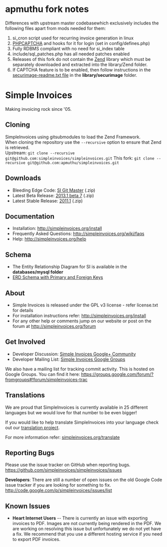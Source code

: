 # apmuthu fork notes
Differences with upstream master codebasewhich exclusively includes the following files apart from mods needed for them:
1. si_cron script used for recurring invoice generation in linux
2. [PHPCAPTCHA](http://www.phpcaptcha.org) and hooks for it for login (set in config/defines.php)
3. Fully RDBMS compliant with no need for si_index table
4. include/sql_patches.php has all needed patches enabled
5. Releases of this fork do not contain the [Zend](https://github.com/dmelo/Zend-1.11/archive/27d7f1b3f45a436a9c795881db1d41689b8f9224.zip) library which must be separately downloaded and extracted into the library/Zend folder.
6. If CAPTCHA feature is to be enabled, then follow instructions in the [securimage-readme.txt file](https://github.com/apmuthu/simpleinvoices/blob/master/library/securimage/securimage-readme.txt) in the <b>library/securimage</b> folder.
# Simple Invoices
Making invoicing rock since '05.

## Cloning
SimpleInvoices using gitsubmodules to load the Zend Framework.  
When cloning the repository use the `--recursive` option to ensure that Zend is retrieved.  
Upstream: `git clone --recursive git@github.com:simpleinvoices/simpleinvoices.git`
This fork: `git clone --recursive git@github.com:apmuthu/simpleinvoices.git`

## Downloads
* Bleeding Edge Code: [SI Git Master](http://github.com/simpleinvoices/simpleinvoices/archive/master.zip) (.zip)
* Latest Beta Release: [2013.1 beta 7](http://download.simpleinvoices.org/simpleinvoices/downloads/simpleinvoices.2013.1.beta.7.zip) (.zip)
* Latest Stable Release: [2011.1](http://download.simpleinvoices.org/simpleinvoices/downloads/simpleinvoices.2011.1.zip) (.zip)

## Documentation
* Installation: http://simpleinvoices.org/install
* Frequently Asked Questions: http://simpleinvoices.org/wiki/faqs
* Help: http://simpleinvoices.org/help

## Schema
* The Entity Relationship Diagram for SI is available in the <b>databases/mysql folder</b>
* [ERD Schema with Primary and Foreign Keys](https://github.com/apmuthu/simpleinvoices/raw/master/databases/mysql/SI_Schema_2013.1.beta.5.1_PKFK.png)

## About
* Simple Invoices is released under the GPL v3 license - refer license.txt for details
* For installation instructions refer: http://simpleinvoices.org/install
* For any other help or comments jump on our website or post on the forum at http://simpleinvoices.org/forum

## Get Involved
* Developer Discussion: [Simple Invoices Google+ Community](https://plus.google.com/communities/102476804981627142204)
* Developer Mailing List: [Simple Invoices Google Groups](https://groups.google.com/forum/#!forum/simpleinvoices)

We also have a mailing list for tracking commit activity. This is hosted on Google Groups. You can find it here: https://groups.google.com/forum/?fromgroups#!forum/simpleinvoices-trac


## Translations
We are proud that SimpleInvoices is currently available in 25 different languages but we would love for that number to be even bigger!  

If you would like to help translate SimpleInvoices into your language check out our [translation project](https://www.transifex.com/projects/p/SimpleInvoices/).

For more information refer: [simpleinvoices.org/translate](http://www.simpleinvoices.org/translate)


## Reporting Bugs
Please use the issue tracker on GitHub when reporting bugs.
https://github.com/simpleinvoices/simpleinvoices/issues

**Developers**: There are still a number of open issues on the old Google Code issue tracker if you are looking for something to fix. http://code.google.com/p/simpleinvoices/issues/list

## Known Issues
* **Heart Internet Users** -- There is currently an issue with exporting invoices to PDF. Images are not currently being rendered in the PDF. We are working on resolving this issue but unfortunately we do not yet have a fix. We recommend that you use a different hosting service if you need to export PDF invoices.
